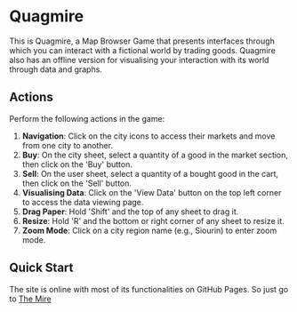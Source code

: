 # Quagmire

This is Quagmire, a Map Browser Game that presents interfaces through which you can interact with a fictional world by trading goods.
Quagmire also has an offline version for visualising your interaction with its world through data and graphs.

## Actions
Perform the following actions in the game:

1. **Navigation**: Click on the city icons to access their markets and move from one city to another.
2. **Buy**: On the city sheet, select a quantity of a good in the market section, then click on the 'Buy' button.
3. **Sell**: On the user sheet, select a quantity of a bought good in the cart, then click on the 'Sell' button.
4. **Visualising Data**: Click on the 'View Data' button on the top left corner to access the data viewing page.
5. **Drag Paper**: Hold 'Shift' and the top of any sheet to drag it.
6. **Resize**: Hold 'R' and the bottom or right corner of any sheet to resize it.
7. **Zoom Mode**: Click on a city region name (e.g., Siourin) to enter zoom mode.

## Quick Start
The site is online with most of its functionalities on GitHub Pages.
So just go to [The Mire](https://yuri-crt.github.io/Quagmire-VV/)
